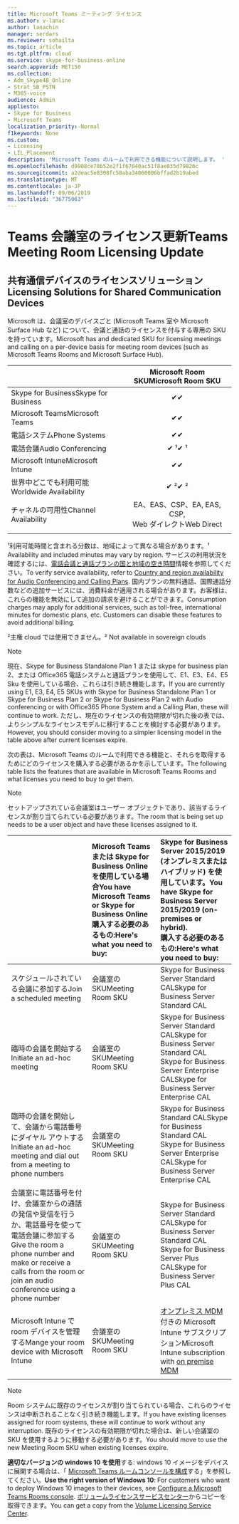 ```yaml
---
title: Microsoft Teams ミーティング ライセンス
ms.author: v-lanac
author: lanachin
manager: serdars
ms.reviewer: sohailta
ms.topic: article
ms.tgt.pltfrm: cloud
ms.service: skype-for-business-online
search.appverid: MET150
ms.collection:
- Adm_Skype4B_Online
- Strat_SB_PSTN
- M365-voice
audience: Admin
appliesto:
- Skype for Business
- Microsoft Teams
localization_priority: Normal
f1keywords: None
ms.custom:
- Licensing
- LIL_Placement
description: 'Microsoft Teams のルームで利用できる機能について説明します。 '
ms.openlocfilehash: d9908ce78b52e2f1f67040ac51f8ae035d79826c
ms.sourcegitcommit: a2deac5e8308fc58aba34060006bffad2b19abed
ms.translationtype: MT
ms.contentlocale: ja-JP
ms.lasthandoff: 09/06/2019
ms.locfileid: "36775063"
---
```

# <a name="teams-meeting-room-licensing-update"></a><span data-ttu-id="ca1f2-103">Teams 会議室のライセンス更新</span><span class="sxs-lookup"><span data-stu-id="ca1f2-103">Teams Meeting Room Licensing Update</span></span>

## <a name="licensing-solutions-for-shared-communication-devices"></a><span data-ttu-id="ca1f2-104">共有通信デバイスのライセンスソリューション</span><span class="sxs-lookup"><span data-stu-id="ca1f2-104">Licensing Solutions for Shared Communication Devices</span></span>

<span data-ttu-id="ca1f2-105">Microsoft は、会議室のデバイスごと (Microsoft Teams 室や Microsoft Surface Hub など) について、会議と通話のライセンスを付与する専用の SKU を持っています。</span><span class="sxs-lookup"><span data-stu-id="ca1f2-105">Microsoft has and dedicated SKU for licensing meetings and calling on a per-device basis for meeting room devices (such as Microsoft Teams Rooms and Microsoft Surface Hub).</span></span>

||<span data-ttu-id="ca1f2-106">Microsoft Room SKU</span><span class="sxs-lookup"><span data-stu-id="ca1f2-106">Microsoft Room SKU</span></span> |  
|:--- |:---: |
|<span data-ttu-id="ca1f2-107">Skype for Business</span><span class="sxs-lookup"><span data-stu-id="ca1f2-107">Skype for Business</span></span> |<span data-ttu-id="ca1f2-108">&#x2714;</span><span class="sxs-lookup"><span data-stu-id="ca1f2-108">&#x2714;</span></span>|
|<span data-ttu-id="ca1f2-109">Microsoft Teams</span><span class="sxs-lookup"><span data-stu-id="ca1f2-109">Microsoft Teams</span></span>|  <span data-ttu-id="ca1f2-110">&#x2714;</span><span class="sxs-lookup"><span data-stu-id="ca1f2-110">&#x2714;</span></span>|
|<span data-ttu-id="ca1f2-111">電話システム</span><span class="sxs-lookup"><span data-stu-id="ca1f2-111">Phone Systems</span></span>|  <span data-ttu-id="ca1f2-112">&#x2714;</span><span class="sxs-lookup"><span data-stu-id="ca1f2-112">&#x2714;</span></span>|
|<span data-ttu-id="ca1f2-113">電話会議</span><span class="sxs-lookup"><span data-stu-id="ca1f2-113">Audio Conferencing</span></span>|<span data-ttu-id="ca1f2-114">&#x2714; &sup1;</span><span class="sxs-lookup"><span data-stu-id="ca1f2-114">&#x2714; &sup1;</span></span>|
|<span data-ttu-id="ca1f2-115">Microsoft Intune</span><span class="sxs-lookup"><span data-stu-id="ca1f2-115">Microsoft Intune</span></span>|<span data-ttu-id="ca1f2-116">&#x2714;</span><span class="sxs-lookup"><span data-stu-id="ca1f2-116">&#x2714;</span></span>|  
|<span data-ttu-id="ca1f2-117">世界中どこでも利用可能</span><span class="sxs-lookup"><span data-stu-id="ca1f2-117">Worldwide Availability</span></span> | <span data-ttu-id="ca1f2-118">&#x2714; &sup2;</span><span class="sxs-lookup"><span data-stu-id="ca1f2-118">&#x2714; &sup2;</span></span>|
|<span data-ttu-id="ca1f2-119">チャネルの可用性</span><span class="sxs-lookup"><span data-stu-id="ca1f2-119">Channel Availability</span></span> | <span data-ttu-id="ca1f2-120">EA、EAS、CSP、</span><span class="sxs-lookup"><span data-stu-id="ca1f2-120">EA, EAS, CSP,</span></span> <br/><span data-ttu-id="ca1f2-121">Web ダイレクト</span><span class="sxs-lookup"><span data-stu-id="ca1f2-121">Web Direct</span></span> |
| | | |

<span data-ttu-id="ca1f2-122">&sup1;利用可能時間と含まれる分数は、地域によって異なる場合があります。</span><span class="sxs-lookup"><span data-stu-id="ca1f2-122">&sup1; Availability and included minutes may vary by region.</span></span> <span data-ttu-id="ca1f2-123">サービスの利用状況を確認するには、[電話会議と通話プランの国と地域の空き時間](http://docs.microsoft.com/microsoftteams/country-and-region-availability-for-audio-conferencing-and-calling-plans)情報を参照してください。</span><span class="sxs-lookup"><span data-stu-id="ca1f2-123">To verify service availability, refer to  [Country and region availability for Audio Conferencing and Calling Plans](http://docs.microsoft.com/microsoftteams/country-and-region-availability-for-audio-conferencing-and-calling-plans).</span></span> <span data-ttu-id="ca1f2-124">国内プランの無料通話、国際通話分数などの追加サービスには、消費料金が適用される場合があります。お客様は、これらの機能を無効にして追加の請求を避けることができます。</span><span class="sxs-lookup"><span data-stu-id="ca1f2-124">Consumption charges may apply for additional services, such as toll-free, international minutes for domestic plans, etc. Customers can disable these features to avoid additional billing.</span></span>  

<span data-ttu-id="ca1f2-125">&sup2;主権 cloud では使用できません。</span><span class="sxs-lookup"><span data-stu-id="ca1f2-125">&sup2; Not available in sovereign clouds</span></span>  


> [!NOTE]
> <span data-ttu-id="ca1f2-126">現在、Skype for Business Standalone Plan 1 または skype for business plan 2、または Office365 電話システムと通話プランを使用して、E1、E3、E4、E5 Sku を使用している場合、これらは引き続き機能します。</span><span class="sxs-lookup"><span data-stu-id="ca1f2-126">If you are currently using E1, E3, E4, E5 SKUs with Skype for Business Standalone Plan 1 or Skype for Business Plan 2 or Skype for Business Plan 2 with Audio conferencing or with Office365 Phone System and a Calling Plan, these will continue to work.</span></span> <span data-ttu-id="ca1f2-127">ただし、現在のライセンスの有効期限が切れた後の表では、よりシンプルなライセンスモデルに移行することを検討する必要があります。</span><span class="sxs-lookup"><span data-stu-id="ca1f2-127">However, you should consider moving to a simpler licensing model in the table above after current licenses expire.</span></span>  

<span data-ttu-id="ca1f2-128">次の表は、Microsoft Teams のルームで利用できる機能と、それらを取得するためにどのライセンスを購入する必要があるかを示しています。</span><span class="sxs-lookup"><span data-stu-id="ca1f2-128">The following table lists the features that are available in Microsoft Teams Rooms and what licenses you need to buy to get them.</span></span>
  
> [!NOTE]
> <span data-ttu-id="ca1f2-129">セットアップされている会議室はユーザー オブジェクトであり、該当するライセンスが割り当てられている必要があります。</span><span class="sxs-lookup"><span data-stu-id="ca1f2-129">The room that is being set up needs to be a user object and have these licenses assigned to it.</span></span>

|  | <span data-ttu-id="ca1f2-130">Microsoft Teams または Skype for Business Online を使用している場合</span><span class="sxs-lookup"><span data-stu-id="ca1f2-130">You have Microsoft Teams or Skype for Business Online</span></span> <br/> <span data-ttu-id="ca1f2-131">購入する必要のあるもの:</span><span class="sxs-lookup"><span data-stu-id="ca1f2-131">Here's what you need to buy:</span></span>   |<span data-ttu-id="ca1f2-132">Skype for Business Server 2015/2019 (オンプレミスまたはハイブリッド) を使用しています。</span><span class="sxs-lookup"><span data-stu-id="ca1f2-132">You have Skype for Business Server 2015/2019 (on-premises or hybrid).</span></span> <br/> <span data-ttu-id="ca1f2-133">購入する必要のあるもの:</span><span class="sxs-lookup"><span data-stu-id="ca1f2-133">Here's what you need to buy:</span></span>|
|:-----|:-----|:-----|
|<span data-ttu-id="ca1f2-134">スケジュールされている会議に参加する</span><span class="sxs-lookup"><span data-stu-id="ca1f2-134">Join a scheduled meeting</span></span>  | <span data-ttu-id="ca1f2-135">会議室の SKU</span><span class="sxs-lookup"><span data-stu-id="ca1f2-135">Meeting Room SKU</span></span>  |<span data-ttu-id="ca1f2-136">Skype for Business Server Standard CAL</span><span class="sxs-lookup"><span data-stu-id="ca1f2-136">Skype for Business Server Standard CAL</span></span>  |
|<span data-ttu-id="ca1f2-137">臨時の会議を開始する</span><span class="sxs-lookup"><span data-stu-id="ca1f2-137">Initiate an ad-hoc meeting</span></span> | <span data-ttu-id="ca1f2-138">会議室の SKU</span><span class="sxs-lookup"><span data-stu-id="ca1f2-138">Meeting Room SKU</span></span>  |<span data-ttu-id="ca1f2-139">Skype for Business Server Standard CAL</span><span class="sxs-lookup"><span data-stu-id="ca1f2-139">Skype for Business Server Standard CAL</span></span>  <br/> <span data-ttu-id="ca1f2-140">Skype for Business Server Enterprise CAL</span><span class="sxs-lookup"><span data-stu-id="ca1f2-140">Skype for Business Server Enterprise CAL</span></span>|
|<span data-ttu-id="ca1f2-141">臨時の会議を開始して、会議から電話番号にダイヤル アウトする</span><span class="sxs-lookup"><span data-stu-id="ca1f2-141">Initiate an ad-hoc meeting and dial out from a meeting to phone numbers</span></span> |  <span data-ttu-id="ca1f2-142">会議室の SKU</span><span class="sxs-lookup"><span data-stu-id="ca1f2-142">Meeting Room SKU</span></span> |<span data-ttu-id="ca1f2-143">Skype for Business Standard CAL</span><span class="sxs-lookup"><span data-stu-id="ca1f2-143">Skype for Business Standard CAL</span></span>  <br/> <span data-ttu-id="ca1f2-144">Skype for Business Server Enterprise CAL</span><span class="sxs-lookup"><span data-stu-id="ca1f2-144">Skype for Business Server Enterprise CAL</span></span>|
|<span data-ttu-id="ca1f2-145">会議室に電話番号を付け、会議室からの通話の発信や受信を行うか、電話番号を使って電話会議に参加する</span><span class="sxs-lookup"><span data-stu-id="ca1f2-145">Give the room a phone number and make or receive a calls from the room or join an audio conference using a phone number</span></span>  | <span data-ttu-id="ca1f2-146">会議室の SKU</span><span class="sxs-lookup"><span data-stu-id="ca1f2-146">Meeting Room SKU</span></span>  |<span data-ttu-id="ca1f2-147">Skype for Business Server Standard CAL</span><span class="sxs-lookup"><span data-stu-id="ca1f2-147">Skype for Business Server Standard CAL</span></span>  <br/> <span data-ttu-id="ca1f2-148">Skype for Business Server Plus CAL</span><span class="sxs-lookup"><span data-stu-id="ca1f2-148">Skype for Business Server Plus CAL</span></span>  |
|<span data-ttu-id="ca1f2-149">Microsoft Intune で room デバイスを管理する</span><span class="sxs-lookup"><span data-stu-id="ca1f2-149">Mange your room device with Microsoft Intune</span></span> |<span data-ttu-id="ca1f2-150">会議室の SKU</span><span class="sxs-lookup"><span data-stu-id="ca1f2-150">Meeting Room SKU</span></span>  |<span data-ttu-id="ca1f2-151">[オンプレミス MDM](https://docs.microsoft.com/sccm/mdm/plan-design/plan-on-premises-mdm)付きの Microsoft Intune サブスクリプション</span><span class="sxs-lookup"><span data-stu-id="ca1f2-151">Microsoft Intune subscription with [on premise MDM](https://docs.microsoft.com/sccm/mdm/plan-design/plan-on-premises-mdm)</span></span> |
| |||

> [!NOTE]
> <span data-ttu-id="ca1f2-152">Room システムに既存のライセンスが割り当てられている場合、これらのライセンスは中断されることなく引き続き機能します。</span><span class="sxs-lookup"><span data-stu-id="ca1f2-152">If you have existing licenses assigned for room systems, these will continue to work without any interruption.</span></span> <span data-ttu-id="ca1f2-153">既存のライセンスの有効期限が切れた場合は、新しい会議室の SKU を使用するように移動する必要があります。</span><span class="sxs-lookup"><span data-stu-id="ca1f2-153">You should move to use the new Meeting Room SKU when existing licenses expire.</span></span>  

 <span data-ttu-id="ca1f2-154">**適切なバージョンの windows 10 を使用**する: windows 10 イメージをデバイスに展開する場合は、「 [Microsoft Teams ルームコンソールを構成](https://docs.microsoft.com/microsoftteams/room-systems/console)する」を参照してください。</span><span class="sxs-lookup"><span data-stu-id="ca1f2-154">**Use the right version of Windows 10**: For customers who want to deploy Windows 10 images to their devices, see [Configure a Microsoft Teams Rooms console](https://docs.microsoft.com/microsoftteams/room-systems/console).</span></span> <span data-ttu-id="ca1f2-155">[ボリュームライセンスサービスセンター](https://www.microsoft.com/Licensing/servicecenter/)からコピーを取得できます。</span><span class="sxs-lookup"><span data-stu-id="ca1f2-155">You can get a copy from the [Volume Licensing Service Center](https://www.microsoft.com/Licensing/servicecenter/).</span></span>

